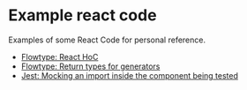 # Example react code
Examples of some React Code for personal reference.

* [Flowtype: React HoC](/examples/flowtyped_hoc.js)
* [Flowtype: Return types for generators](/examples/flowtyped_generators.js)
* [Jest: Mocking an import inside the component being tested](/examples/jest_mock_inport.js)
